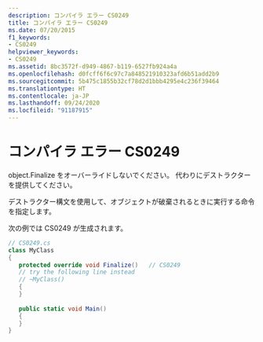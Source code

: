 ```yaml
---
description: コンパイラ エラー CS0249
title: コンパイラ エラー CS0249
ms.date: 07/20/2015
f1_keywords:
- CS0249
helpviewer_keywords:
- CS0249
ms.assetid: 8bc3572f-d949-4867-b119-6527fb924a4a
ms.openlocfilehash: d0fcff6f6c97c7a848521910323afd6b51add2b9
ms.sourcegitcommit: 5b475c1855b32cf78d2d1bbb4295e4c236f39464
ms.translationtype: HT
ms.contentlocale: ja-JP
ms.lasthandoff: 09/24/2020
ms.locfileid: "91187915"
---
```

# <a name="compiler-error-cs0249"></a>コンパイラ エラー CS0249

object.Finalize をオーバーライドしないでください。 代わりにデストラクターを提供してください。  
  
 デストラクター構文を使用して、オブジェクトが破棄されるときに実行する命令を指定します。  

 次の例では CS0249 が生成されます。  
  
```csharp  
// CS0249.cs  
class MyClass  
{  
   protected override void Finalize()   // CS0249  
   // try the following line instead  
   // ~MyClass()  
   {  
   }  
  
   public static void Main()  
   {  
   }  
}  
```
